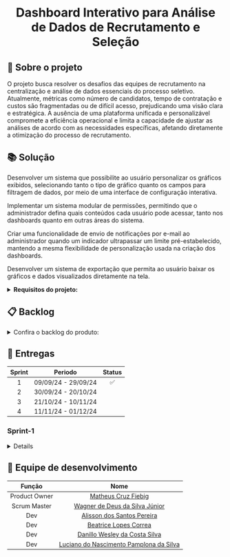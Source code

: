 <h1 align="center"> Dashboard Interativo para Análise de Dados de Recrutamento e Seleção </h1>

## :page_facing_up: Sobre o projeto

O projeto busca resolver os desafios das equipes de recrutamento na centralização e análise de dados essenciais do processo seletivo. Atualmente, métricas como número de candidatos, tempo de contratação e custos são fragmentadas ou de difícil acesso, prejudicando uma visão clara e estratégica. A ausência de uma plataforma unificada e personalizável compromete a eficiência operacional e limita a capacidade de ajustar as análises de acordo com as necessidades específicas, afetando diretamente a otimização do processo de recrutamento.

## :books: Solução

Desenvolver um sistema que possibilite ao usuário personalizar os gráficos exibidos, selecionando tanto o tipo de gráfico quanto os campos para filtragem de dados, por meio de uma interface de configuração interativa.

Implementar um sistema modular de permissões, permitindo que o administrador defina quais conteúdos cada usuário pode acessar, tanto nos dashboards quanto em outras áreas do sistema.

Criar uma funcionalidade de envio de notificações por e-mail ao administrador quando um indicador ultrapassar um limite pré-estabelecido, mantendo a mesma flexibilidade de personalização usada na criação dos dashboards.

Desenvolver um sistema de exportação que permita ao usuário baixar os gráficos e dados visualizados diretamente na tela.
<details>  
<summary><b> Requisitos do projeto: </b></summary>

## :wrench: Requisitos funcionais

     RF-1: O usuário pode escolher qual tipo de gráfico será exibido;

     RF-2: O usuário pode realizar a personalização de relatórios com filtros;

     RF-3: Cada usuário deve ter seu próprio dashboard configurável;

     RF-4: Deve ser possível a extração de qualquer relatório gerado para PDF;

     RF-5: Deve ser possível a extação de qualquer relatório gerado para Excel;

     RF-6: Deve-se criar um nível de permissionamento para todas as ações do sistema;

     RF-7: Deve-se permitir que o administrador gerencie permissões;

     RF-8: O envio de notificações por e-mail deve ocorrer sempre que os indicadores chaves ultrapassarem limites pré-definidos;

     RF-9: Os administradores podem configurar alertas automáticos com base em indicadores chave de desempenho.
     
     RF-10 Deve ser possível importar dados através de um modelo padrão
     
##  :bookmark_tabs: Requisitos não funcionais

    RNF-1: O sistema deve realizar autorização através de token JWT;

    RNF-2: O sistema deve ser compatível com os principais navegadores (Chrome, Firefox, Edge, Safari) e dispositivos móveis;

    RNF-3: O sistema deve ser intuitivo e fácil de usar;

    RNF-4: Deve ser responsivo, adaptando-se a diferentes dispositivos, como desktops, tablets e smartphones;

    RNF-5: Controle de permissões detalhado, garantindo que usuários só possam visualizar ou modificar dashboards e relatórios de acordo com seu nível de acesso;

    RNF-6: Implementar mecanismos de rollback para evitar perda de dados em caso de falhas.

</details>



## :clipboard: Backlog
<details>  
<summary> Confira o backlog do produto: </summary>
<br>
<table>
  <tr>
    <th>Rank</th>
    <th>Prioridade</th>
    <th>Feature</th>
    <th>User Story</th>
    <th>Sprint</th>
    <th>Requisitos</th>
  </tr>
  <tr>
    <td>1</td>
    <td>Alta</td>
    <td>Visualizar dashboards</td>
    <td>Eu como usuário, quero poder visualizar um dashboard para que eu possa ter ciência sobre as métricas atuais de recrutamento e seleção da empresa</td>
    <td>1</td>
    <td>RF-1, RF-2, RF-3, RF-7, RNF-2, RNF-3, RNF-4 </td>
  </tr>
  <tr>
    <td>2</td>
    <td>Média</td>
    <td>Importar dados provisionados</td>
    <td>Eu como desenvolvedor, quero importar os dados provisionados pelo cliente para que os dados possam ser centralizados em um único banco de dados</td>
    <td>1</td>
     <td>RF-10, RNF-2, RNF-6, RF-6 </td>
  </tr>
  <tr>
    <td>3</td>
    <td>Alta</td>
    <td>Gerir Dashboards</td>
    <td> Eu como usuário, quero poder gerir os meus dashboards para que eu possa configurar meus dashboards de maneira customizável</td>
    <td>2</td>
    <td>RNF-2, RNF-3, RNF-4, RNF-5, RF-1, RF-2 , RF-3, RF-6 </td>
  </tr>
  <tr>
    <td>4</td>
    <td>Alta</td>
    <td>Seleção de Indicadores personalizada - Cadastro</td>
    <td>Eu como administrador do sistema, quero poder criar notificações de email personalizadas com base em indicadores para que eu possa ter um direcionamento mais assertivo dos problemas da empresa</td>
    <td>2</td>
    <td>RNF-2, RNF-3, RNF-4, RNF-5, RF-6, RF-9</td>
  </tr>
  <tr>
    <td>5</td>
    <td>Alta</td>
    <td>Seleção de Indicadores personalizada - Visualização</td>
    <td>Eu como administrador do sistema, quero poder visualizar as notificações de email personalizadas para que eu possa saber quais notificações foram criadas</td>
    <td>2</td>
    <td>RNF-2, RNF-3, RNF-4, RNF-5, RF-6, RF-9 </td>
  </tr>
  <tr>
    <td>6</td>
    <td>Alta</td>
    <td>Seleção de Indicadores: envio de email</td>
    <td>Eu como administrador do sistema, quero poder receber notificações em meu email para que eu possa ser avisado quando determinado indicador for ultrapassado</td>
    <td>2</td>
    <td>RNF-5, RF-8, RF-9</td>
  </tr>
  <tr>
    <td>7</td>
    <td>Média</td>
    <td>Autenticação de usuário</td>
    <td>Eu como usuário, quero poder realizar login na aplicação para que eu possa visualizar os dashboards do sistema</td>
    <td>3</td>
    <td>RNF-1, RNF-2, RNF-4, RF-6</td>
  </tr>
  <tr>
    <td>8</td>
    <td>Média</td>
    <td>Gerir permissões</td>
    <td>Eu como administrador do sistema, quero poder dar e remover permissões do usuário para que eu possa ter o controle granular de cada usuário</td>
    <td>3</td>
    <td>RNF-3, RNF-4, RNF-5, RF-6, RF-7</td>
  </tr>
  <tr>
    <td>9</td>
    <td>Média</td>
    <td>Deletar indicadores chaves</td>
    <td>Eu como administrador do sistema, quero poder remover indicadores chaves para que eu possa excluir aqueles que não são mais relevantes para a minha análise.</td>
    <td>3</td>
    <td>RNF-3, RNF-5, RF-6, RF-7</td>
  </tr>
  <tr>
    <td>10</td>
    <td>Baixa</td>
    <td>Gerar Relatórios - PDF</td>
    <td>Eu como usuário, quero poder exportar um determinado dashboard para PDF para que eu tê-lo disponível offline</td>
    <td>4</td>
    <td>RRNF-3, RF-2, RF-4</td>
  </tr>
  <tr>
    <td>11</td>
    <td>Baixa</td>
    <td>Gerar Relatórios - Excel</td>
    <td>Eu como usuário, quero poder exportar um determinado dashboard para EXCEL para que eu tê-lo disponível offline</td>
    <td>4</td>
    <td>RNF-3, RF-2, RF-5</td>
  </tr>
</table>
</details>

## :calendar: Entregas

| Sprint | Periodo | Status |
| :---: | :---: | :---: |
| 1 | 09/09/24 - 29/09/24 |:white_check_mark:  |
| 2 | 30/09/24 - 20/10/24 |  |
| 3 | 21/10/24 - 10/11/24 |  |
| 4 | 11/11/24 - 01/12/24 |  |

### Sprint-1
<details>

Dashboard
![](https://github.com/api-5-sem/api-documentation/blob/main/assets/Exibicao-de-graficos.gif)

Importação de dados
![](https://github.com/api-5-sem/api-documentation/blob/main/assets/Insercao-de-Dados.gif)
 
</details>


## :busts_in_silhouette: Equipe de desenvolvimento

| Função | Nome |
| :---: | :---: |
| Product Owner | [Matheus Cruz Fiebig](https://github.com/matheus-fiebig) |
| Scrum Master | [Wagner de Deus da Silva Júnior](https://github.com/wdeus) |
| Dev | [Alisson dos Santos Pereira](https://github.com/41issonm) |
| Dev | [Beatrice Lopes Correa](https://github.com/beatricelopes) |
| Dev | [Danillo Wesley da Costa Silva](https://github.com/xxzidanilloxx) |
| Dev | [Luciano do Nascimento Pamplona da Silva](https://github.com/lucianonps) |
